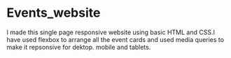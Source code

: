# Events_website
I made this single page responsive website using basic HTML and CSS.I have used flexbox to arrange all the event cards and used media queries to make it repsonsive for dektop. mobile and tablets.